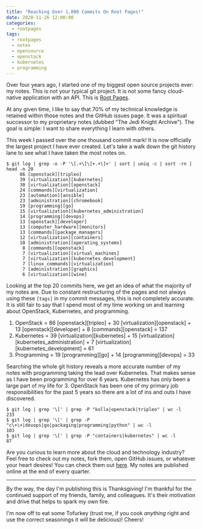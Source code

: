 ```yaml
---
title: "Reaching Over 1,000 Commits On Root Pages!"
date: 2020-11-26 12:00:00
categories:
  - rootpages
tags:
  - rootpages
  - notes
  - opensource
  - openstack
  - kubernetes
  - programming
---
```


Over four years ago, I started one of my biggest open source projects ever: my notes.
This is not your typical git project.
It is not some fancy cloud-native application with an API.
This is [Root Pages](https://github.com/ekultails/rootpages).


At any given time, I like to say that 70% of my technical knowledge is retained within those notes and the GitHub issues page.
It was a spiritual successor to my proprietary notes (dubbed "The Jedi Knight Archive").
The goal is simple: I want to share everything I learn with others.


This week I passed over the one thousand commit mark!
It is now officially the largest project I have ever created.
Let's take a walk down the git history lane to see what I have taken the most notes on.

```
$ git log | grep -o -P '\[.+\]\[+.+\]+' | sort | uniq -c | sort -rn | head -n 20
     86 [openstack][tripleo]
     39 [virtualization][kubernetes]
     30 [virtualization][openstack]
     24 [commands][virtualization]
     23 [automation][ansible]
     23 [administration][chromebook]
     19 [programming][go]
     15 [virtualization][kubernetes_administration]
     14 [programming][devops]
     13 [openstack][developer]
     13 [computer_hardware][monitors]
     13 [commands][package_managers]
     12 [virtualization][containers]
     10 [administration][operating_systems]
      8 [commands][openstack]
      7 [virtualization][virtual_machines]
      7 [virtualization][kubernetes_development]
      7 [linux_commands][virtualization]
      7 [administration][graphics]
      6 [virtualization][wine]
```

Looking at the top 20 commits here, we get an idea of what the majority of my notes are. Due to constant restructuring of the pages and not always using these ``[tags]`` in my commit messages, this is not completely accurate. It is still fair to say that I spend most of my time working on and learning about OpenStack, Kubernetes, and programming.

1. OpenStack = 86 [openstack][tripleo] + 30 [virtualization][openstack] + 13 [openstack][developer] + 8 [commands][openstack] = 137
2. Kubernetes = 39 [virtualization][kubernetes] + 15 [virtualization][kubernetes_administration] + 7 [virtualization][kubernetes_development] = 61
3. Programming = 19 [programming][go] + 14 [programming][devops] = 33

Searching the whole git history reveals a more accurate number of my notes with programming taking the lead over Kubernetes. That makes sense as I have been programming for over 6 years. Kubernetes has only been a large part of my life for 3. OpenStack has been one of my primary job responsibilities for the past 5 years so there are a lot of ins and outs I have discovered.

```
$ git log | grep '\[' | grep -P "kolla|openstack|tripleo" | wc -l
233
$ git log | grep '\[' | grep -P "c\+\+|devops|go|packaging|programming|python" | wc -l
103
$ git log | grep '\[' | grep -P "containers|kubernetes" | wc -l
87
```

Are you curious to learn more about the cloud and technology industry? Feel free to check out my notes, fork them, open GitHub issues, or whatever your heart desires! You can check them out [here](https://ekultails.github.io/rootpages/). My notes are published online at the end of every quarter. 

---

By the way, the day I'm publishing this is Thanksgiving! I'm thankful for the continued support of my friends, family, and colleagues. It's their motivation and drive that helps to spark my own fire.


I'm now off to eat some Tofurkey (trust me, if you cook *anything* right and use the correct seasonings it will be delicious)! Cheers!
